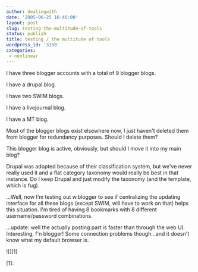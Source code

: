 ```yaml
---
author: dealingwith
date: '2005-06-25 16:46:00'
layout: post
slug: testing-the-multitude-of-tools
status: publish
title: testing / the multitude of tools
wordpress_id: '3158'
categories:
 - nonlinear
---
```


I have three blogger accounts with a total of 9 blogger blogs.


I have a drupal blog.


I have two SWIM blogs.


I have a livejournal blog.


I have a MT blog.


Most of the blogger blogs exist elsewhere now, I just haven't deleted them
from blogger for redundancy purposes. Should I delete them?


This blogger blog is active, obviously, but should I move it into my main
blog?


Drupal was adopted because of their classification system, but we've never
really used it and a flat category taxonomy would really be best in that
instance. Do I keep Drupal and just modify the taxonomy (and the template,
which is fug).


...Well, now I'm testing out w.blogger to see if centralizing the updating
interface for all these blogs (except SWIM, will have to work on that) helps
this situation. I'm tired of having 8 bookmarks with 8 different
username/password combinations.


...update: well the actually posting part is faster than through the web UI.
Interesting, f'n blogger! Some connection problems though...and it doesn't
know what my default browser is.

![][1]

   [1]:

